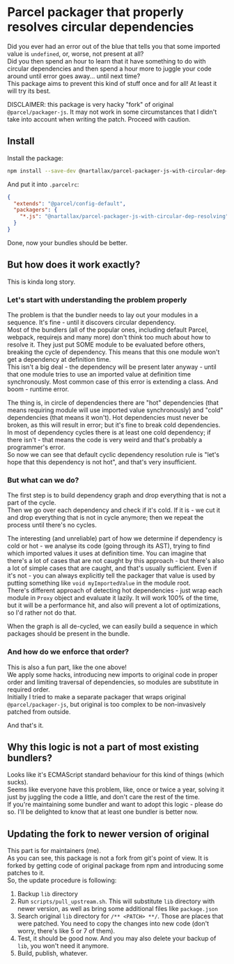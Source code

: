 # Parcel packager that properly resolves circular dependencies

Did you ever had an error out of the blue that tells you that some imported value is `undefined`, or, worse, not present at all?  
Did you then spend an hour to learn that it have something to do with circular dependencies and then spend a hour more to juggle your code around until error goes away... until next time?  
This package aims to prevent this kind of stuff once and for all! At least it will try its best.  

DISCLAIMER: this package is very hacky "fork" of original `@parcel/packager-js`. It may not work in some circumstances that I didn't take into account when writing the patch. Proceed with caution.  

## Install

Install the package:

```bash
npm install --save-dev @nartallax/parcel-packager-js-with-circular-dep-resolving
```

And put it into `.parcelrc`:

```json
{
  "extends": "@parcel/config-default",
  "packagers": {
    "*.js": "@nartallax/parcel-packager-js-with-circular-dep-resolving"
  }
}
```

Done, now your bundles should be better.  

## But how does it work exactly?

This is kinda long story.  

### Let's start with understanding the problem properly

The problem is that the bundler needs to lay out your modules in a sequence. It's fine - until it discovers circular dependency.  
Most of the bundlers (all of the popular ones, including default Parcel, webpack, requirejs and many more) don't think too much about how to resolve it. They just put SOME module to be evaluated before others, breaking the cycle of dependency. This means that this one module won't get a dependency at definition time.  
This isn't a big deal - the dependency will be present later anyway - until that one module tries to use an imported value at definition time synchronously. Most common case of this error is extending a class. And boom - runtime error.  

The thing is, in circle of dependencies there are "hot" dependencies (that means requiring module will use imported value synchronously) and "cold" dependencies (that means it won't). Hot dependencies must never be broken, as this will result in error; but it's fine to break cold dependencies. In most of dependency cycles there is at least one cold dependency; if there isn't - that means the code is very weird and that's probably a programmer's error.  
So now we can see that default cyclic dependency resolution rule is "let's hope that this dependency is not hot", and that's very insufficient.  

### But what can we do?

The first step is to build dependency graph and drop everything that is not a part of the cycle.  
Then we go over each dependency and check if it's cold. If it is - we cut it and drop everything that is not in cycle anymore; then we repeat the process until there's no cycles.  

The interesting (and unreliable) part of how we determine if dependency is cold or hot - we analyse its code (going through its AST), trying to find which imported values it uses at definition time. You can imagine that there's a lot of cases that are not caught by this approach - but there's also a lot of simple cases that are caught, and that's usually sufficient. Even if it's not - you can always explicitly tell the packager that value is used by putting something like `void myImportedValue` in the module root.  
There's different approach of detecting hot dependencies - just wrap each module in `Proxy` object and evaluate it lazily. It will work 100% of the time, but it will be a performance hit, and also will prevent a lot of optimizations, so I'd rather not do that.  

When the graph is all de-cycled, we can easily build a sequence in which packages should be present in the bundle.

### And how do we enforce that order?

This is also a fun part, like the one above!  
We apply some hacks, introducing new imports to original code in proper order and limiting traversal of dependencies, so modules are substitute in required order.  
Initially I tried to make a separate packager that wraps original `@parcel/packager-js`, but original is too complex to be non-invasively patched from outside.  

And that's it.  

## Why this logic is not a part of most existing bundlers?

Looks like it's ECMAScript standard behaviour for this kind of things (which sucks).  
Seems like everyone have this problem, like, once or twice a year, solving it just by juggling the code a little, and don't care the rest of the time.  
If you're maintaining some bundler and want to adopt this logic - please do so. I'll be delighted to know that at least one bundler is better now.  

## Updating the fork to newer version of original

This part is for maintainers (me).  
As you can see, this package is not a fork from git's point of view. It is forked by getting code of original package from npm and introducing some patches to it.  
So, the update procedure is following:

1. Backup `lib` directory
2. Run `scripts/pull_upstream.sh`. This will substitute `lib` directory with newer version, as well as bring some additional files like `package.json`
3. Search original `lib` directory for `/** <PATCH> **/`. Those are places that were patched. You need to copy the changes into new code (don't worry, there's like 5 or 7 of them).
4. Test, it should be good now. And you may also delete your backup of `lib`, you won't need it anymore.
5. Build, publish, whatever.
